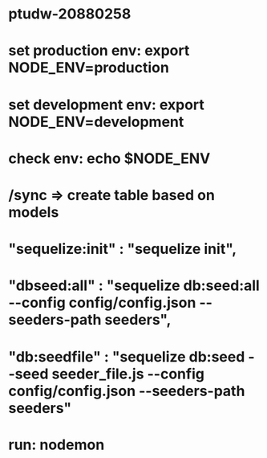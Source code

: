 # ptudw-20880258
# set production env: export NODE_ENV=production
# set development env: export NODE_ENV=development
# check env: echo $NODE_ENV
# /sync => create table based on models
# "sequelize:init" : "sequelize init",
# "dbseed:all" : "sequelize db:seed:all --config config/config.json --seeders-path seeders",
# "db:seedfile" : "sequelize db:seed --seed seeder_file.js --config config/config.json --seeders-path seeders"
# run: nodemon